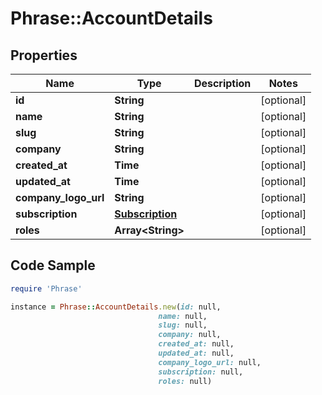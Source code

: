 # Phrase::AccountDetails

## Properties

Name | Type | Description | Notes
------------ | ------------- | ------------- | -------------
**id** | **String** |  | [optional] 
**name** | **String** |  | [optional] 
**slug** | **String** |  | [optional] 
**company** | **String** |  | [optional] 
**created_at** | **Time** |  | [optional] 
**updated_at** | **Time** |  | [optional] 
**company_logo_url** | **String** |  | [optional] 
**subscription** | [**Subscription**](Subscription.md) |  | [optional] 
**roles** | **Array&lt;String&gt;** |  | [optional] 

## Code Sample

```ruby
require 'Phrase'

instance = Phrase::AccountDetails.new(id: null,
                                 name: null,
                                 slug: null,
                                 company: null,
                                 created_at: null,
                                 updated_at: null,
                                 company_logo_url: null,
                                 subscription: null,
                                 roles: null)
```



